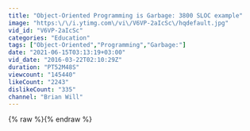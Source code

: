 ```yaml
---
title: "Object-Oriented Programming is Garbage: 3800 SLOC example"
image: "https:\/\/i.ytimg.com\/vi\/V6VP-2aIcSc\/hqdefault.jpg"
vid_id: "V6VP-2aIcSc"
categories: "Education"
tags: ["Object-Oriented","Programming","Garbage:"]
date: "2021-06-15T03:13:19+03:00"
vid_date: "2016-03-22T02:10:29Z"
duration: "PT52M48S"
viewcount: "145440"
likeCount: "2243"
dislikeCount: "335"
channel: "Brian Will"
---
```

{% raw %}{% endraw %}
